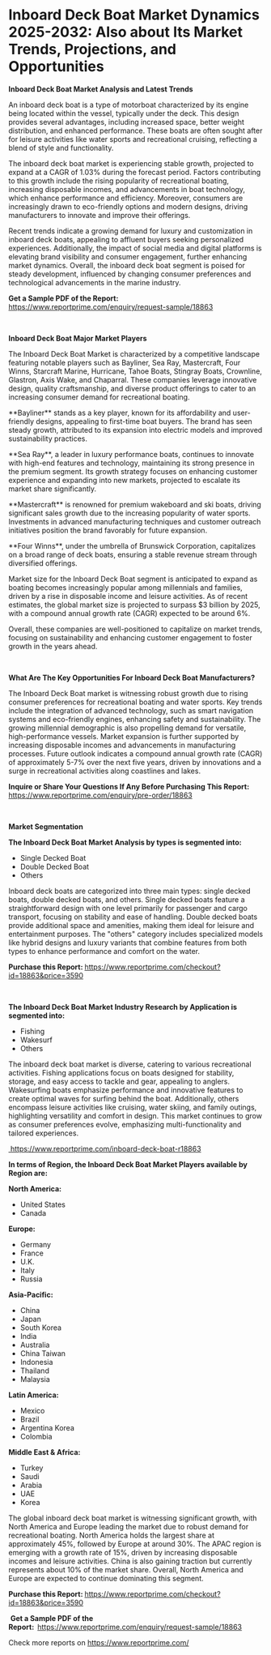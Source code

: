 <p><h1>Inboard Deck Boat Market Dynamics 2025-2032: Also about Its Market Trends, Projections, and Opportunities</h1></p><p><strong>Inboard Deck Boat Market Analysis and Latest Trends</strong></p>
<p><p>An inboard deck boat is a type of motorboat characterized by its engine being located within the vessel, typically under the deck. This design provides several advantages, including increased space, better weight distribution, and enhanced performance. These boats are often sought after for leisure activities like water sports and recreational cruising, reflecting a blend of style and functionality.</p><p>The inboard deck boat market is experiencing stable growth, projected to expand at a CAGR of 1.03% during the forecast period. Factors contributing to this growth include the rising popularity of recreational boating, increasing disposable incomes, and advancements in boat technology, which enhance performance and efficiency. Moreover, consumers are increasingly drawn to eco-friendly options and modern designs, driving manufacturers to innovate and improve their offerings.</p><p>Recent trends indicate a growing demand for luxury and customization in inboard deck boats, appealing to affluent buyers seeking personalized experiences. Additionally, the impact of social media and digital platforms is elevating brand visibility and consumer engagement, further enhancing market dynamics. Overall, the inboard deck boat segment is poised for steady development, influenced by changing consumer preferences and technological advancements in the marine industry.</p></p>
<p><strong>Get a Sample PDF of the Report:&nbsp;</strong> <a href="https://www.reportprime.com/enquiry/request-sample/18863?utm_campaign=2752&utm_medium=2&utm_source=Github&utm_content=ia&utm_term=19032025&utm_id=inboard-deck-boat">https://www.reportprime.com/enquiry/request-sample/18863</a></p>
<p>&nbsp;</p>
<p><strong>Inboard Deck Boat Major Market Players</strong></p>
<p><p>The Inboard Deck Boat Market is characterized by a competitive landscape featuring notable players such as Bayliner, Sea Ray, Mastercraft, Four Winns, Starcraft Marine, Hurricane, Tahoe Boats, Stingray Boats, Crownline, Glastron, Axis Wake, and Chaparral. These companies leverage innovative design, quality craftsmanship, and diverse product offerings to cater to an increasing consumer demand for recreational boating.</p><p>**Bayliner** stands as a key player, known for its affordability and user-friendly designs, appealing to first-time boat buyers. The brand has seen steady growth, attributed to its expansion into electric models and improved sustainability practices. </p><p>**Sea Ray**, a leader in luxury performance boats, continues to innovate with high-end features and technology, maintaining its strong presence in the premium segment. Its growth strategy focuses on enhancing customer experience and expanding into new markets, projected to escalate its market share significantly.</p><p>**Mastercraft** is renowned for premium wakeboard and ski boats, driving significant sales growth due to the increasing popularity of water sports. Investments in advanced manufacturing techniques and customer outreach initiatives position the brand favorably for future expansion.</p><p>**Four Winns**, under the umbrella of Brunswick Corporation, capitalizes on a broad range of deck boats, ensuring a stable revenue stream through diversified offerings. </p><p>Market size for the Inboard Deck Boat segment is anticipated to expand as boating becomes increasingly popular among millennials and families, driven by a rise in disposable income and leisure activities. As of recent estimates, the global market size is projected to surpass $3 billion by 2025, with a compound annual growth rate (CAGR) expected to be around 6%. </p><p>Overall, these companies are well-positioned to capitalize on market trends, focusing on sustainability and enhancing customer engagement to foster growth in the years ahead.</p></p>
<p>&nbsp;</p>
<p><strong>What Are The Key Opportunities For Inboard Deck Boat Manufacturers?</strong></p>
<p><p>The Inboard Deck Boat market is witnessing robust growth due to rising consumer preferences for recreational boating and water sports. Key trends include the integration of advanced technology, such as smart navigation systems and eco-friendly engines, enhancing safety and sustainability. The growing millennial demographic is also propelling demand for versatile, high-performance vessels. Market expansion is further supported by increasing disposable incomes and advancements in manufacturing processes. Future outlook indicates a compound annual growth rate (CAGR) of approximately 5-7% over the next five years, driven by innovations and a surge in recreational activities along coastlines and lakes.</p></p>
<p><strong>Inquire or Share Your Questions If Any Before Purchasing This Report:</strong> <a href="https://www.reportprime.com/enquiry/pre-order/18863?utm_campaign=2752&utm_medium=2&utm_source=Github&utm_content=ia&utm_term=19032025&utm_id=inboard-deck-boat">https://www.reportprime.com/enquiry/pre-order/18863</a></p>
<p>&nbsp;</p>
<p><strong>Market Segmentation</strong></p>
<p><strong>The Inboard Deck Boat Market Analysis by types is segmented into:</strong></p>
<p><ul><li>Single Decked Boat</li><li>Double Decked Boat</li><li>Others</li></ul></p>
<p><p>Inboard deck boats are categorized into three main types: single decked boats, double decked boats, and others. Single decked boats feature a straightforward design with one level primarily for passenger and cargo transport, focusing on stability and ease of handling. Double decked boats provide additional space and amenities, making them ideal for leisure and entertainment purposes. The "others" category includes specialized models like hybrid designs and luxury variants that combine features from both types to enhance performance and comfort on the water.</p></p>
<p><strong>Purchase this Report:&nbsp;</strong><a href="https://www.reportprime.com/checkout?id=18863&price=3590&utm_campaign=2752&utm_medium=2&utm_source=Github&utm_content=ia&utm_term=19032025&utm_id=inboard-deck-boat">https://www.reportprime.com/checkout?id=18863&price=3590</a></p>
<p>&nbsp;</p>
<p><strong>The Inboard Deck Boat Market Industry Research by Application is segmented into:</strong></p>
<p><ul><li>Fishing</li><li>Wakesurf</li><li>Others</li></ul></p>
<p><p>The inboard deck boat market is diverse, catering to various recreational activities. Fishing applications focus on boats designed for stability, storage, and easy access to tackle and gear, appealing to anglers. Wakesurfing boats emphasize performance and innovative features to create optimal waves for surfing behind the boat. Additionally, others encompass leisure activities like cruising, water skiing, and family outings, highlighting versatility and comfort in design. This market continues to grow as consumer preferences evolve, emphasizing multi-functionality and tailored experiences.</p></p>
<p><a href="https://www.reportprime.com/inboard-deck-boat-r18863?utm_campaign=2752&utm_medium=2&utm_source=Github&utm_content=ia&utm_term=19032025&utm_id=inboard-deck-boat">&nbsp;https://www.reportprime.com/inboard-deck-boat-r18863</a></p>
<p><strong>In terms of Region, the Inboard Deck Boat Market Players available by Region are:</strong></p>
<p>
    <p> <strong> North America: </strong>
        <ul>
            <li>United States</li>
            <li>Canada</li>
        </ul>
        </p> 
    <p> <strong> Europe: </strong>
        <ul>
            <li>Germany</li>
            <li>France</li>
            <li>U.K.</li>
            <li>Italy</li>
            <li>Russia</li>
        </ul>
        </p> 
    <p> <strong> Asia-Pacific: </strong>
        <ul>
            <li>China</li>
            <li>Japan</li>
            <li>South Korea</li>
            <li>India</li>
            <li>Australia</li>
            <li>China Taiwan</li>
            <li>Indonesia</li>
            <li>Thailand</li>
            <li>Malaysia</li>
        </ul>
        </p> 
    <p> <strong> Latin America: </strong>
        <ul>
            <li>Mexico</li>
            <li>Brazil</li>
            <li>Argentina Korea</li>
            <li>Colombia</li>
        </ul>
        </p> 
    <p> <strong> Middle East & Africa: </strong>
        <ul>
            <li>Turkey</li>
            <li>Saudi</li>
            <li>Arabia</li>
            <li>UAE</li>
            <li>Korea</li>
        </ul>
    </p>
    </p>
<p><p>The global inboard deck boat market is witnessing significant growth, with North America and Europe leading the market due to robust demand for recreational boating. North America holds the largest share at approximately 45%, followed by Europe at around 30%. The APAC region is emerging with a growth rate of 15%, driven by increasing disposable incomes and leisure activities. China is also gaining traction but currently represents about 10% of the market share. Overall, North America and Europe are expected to continue dominating this segment.</p></p>
<p><strong>Purchase this Report: </strong><a href="https://www.reportprime.com/checkout?id=18863&price=3590&utm_campaign=2752&utm_medium=2&utm_source=Github&utm_content=ia&utm_term=19032025&utm_id=inboard-deck-boat">https://www.reportprime.com/checkout?id=18863&price=3590</a></p>
<p>&nbsp;<strong>Get a Sample PDF of the Report:&nbsp;&nbsp;</strong><a href="https://www.reportprime.com/enquiry/request-sample/18863?utm_campaign=2752&utm_medium=2&utm_source=Github&utm_content=ia&utm_term=19032025&utm_id=inboard-deck-boat">https://www.reportprime.com/enquiry/request-sample/18863</a></p>
<p><strong></strong></p>
<p>Check more reports on <a href="https://www.reportprime.com/?utm_campaign=2752&utm_medium=2&utm_source=Github&utm_content=ia&utm_term=19032025&utm_id=inboard-deck-boat">https://www.reportprime.com/</a></p>